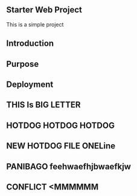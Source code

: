 ## Starter Web Project

This is a simple project 

## Introduction

## Purpose

## Deployment

## THIS Is BIG LETTER

## HOTDOG HOTDOG HOTDOG


## NEW HOTDOG FILE ONELine

## PANIBAGO feehwaefhjbwaefkjw

## CONFLICT <MMMMMM